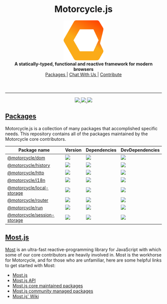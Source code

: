 <h1 align='center'>Motorcycle.js</h1>

<div align='center'>
  <img src='.assets/logo.png' width='128' />
</div>

<div align='center'>
  <strong>A statically-typed, functional and reactive framework for modern browsers</strong>
</div>

<div align='center'>
  <a href='#packages'>
    Packages
  </a>
  <span> | </span>
  <a href="https://gitter.im/motorcyclejs/motorcyclejs" target='_blank'>
    Chat With Us
  </a>
  <span> | </span>
  <a href="https://github.com/motorcyclejs/motorcyclejs/issues?q=is%3Aopen+is%3Aissue+label%3A%22Status%3A+Help+Wanted%22", target='_blank'>
    Contribute
  </a>
</div>

<hr style='margin-top: 50px'/>

<div align='center'>
  <a href='https://travis-ci.org/motorcyclejs/motorcyclejs'>
    <img src="https://travis-ci.org/motorcyclejs/motorcyclejs.svg?branch=master" />
  </a>
  <a href='https://github.com/staltz/comver'>
    <img src='https://img.shields.io/badge/ComVer-compliant-brightgreen.svg' />
  </a>
  <a href='https://opensource.org/licenses/MIT'>
    <img src='https://img.shields.io/badge/License-MIT-brightgreen.svg' />
  </a>
</div>

<a href='#packages'>
  <h2 class='title'>Packages</h2>
</a>

Motorcycle.js is a collection of many packages that accomplished specific needs.
This repository contains all of the packages maintained by the Motorcycle core
contributors.

<table>
  <thead>
    <tr>
      <th>Package name</th>
      <th>Version</th>
      <th>Dependencies</th>
      <th>DevDependencies</th>
    </tr>
  </thead>
  <tbody>
    <tr>
      <td>
        <a href="https://github.com/motorcyclejs/motorcyclejs/tree/master/dom">
          @motorcycle/dom
        </a>
      </td>
      <td>
        <img src='https://img.shields.io/npm/v/@motorcycle/dom.svg'>
      </td>
      <td>
        <img src='https://david-dm.org/motorcyclejs/motorcyclejs.svg?path=dom' />
      </td>
      <td>
        <img src='https://david-dm.org/motorcyclejs/motorcyclejs/dev-status.svg?path=dom' />
      </td>
    </tr>
    <tr>
      <td>
        <a href="https://github.com/motorcyclejs/motorcyclejs/tree/master/history">
          @motorcycle/history
        </a>
      </td>
      <td>
        <img src='https://img.shields.io/npm/v/@motorcycle/history.svg'>
      </td>
      <td>
        <img src='https://david-dm.org/motorcyclejs/motorcyclejs.svg?path=history' />
      </td>
      <td>
        <img src='https://david-dm.org/motorcyclejs/motorcyclejs/dev-status.svg?path=history' />
      </td>
    </tr>
    <tr>
      <td>
        <a href="https://github.com/motorcyclejs/motorcyclejs/tree/master/http">
          @motorcycle/http
        </a>
      </td>
      <td>
        <img src='https://img.shields.io/npm/v/@motorcycle/http.svg'>
      </td>
      <td>
        <img src='https://david-dm.org/motorcyclejs/motorcyclejs.svg?path=http' />
      </td>
      <td>
        <img src='https://david-dm.org/motorcyclejs/motorcyclejs/dev-status.svg?path=http' />
      </td>
    </tr>
    <tr>
      <td>
        <a href="https://github.com/motorcyclejs/motorcyclejs/tree/master/i18n">
          @motorcycle/i18n
        </a>
      </td>
      <td>
        <img src='https://img.shields.io/npm/v/@motorcycle/i18n.svg'>
      </td>
      <td>
        <img src='https://david-dm.org/motorcyclejs/motorcyclejs.svg?path=i18n' />
      </td>
      <td>
        <img src='https://david-dm.org/motorcyclejs/motorcyclejs/dev-status.svg?path=i18n' />
      </td>
    </tr>
    <tr>
      <td>
        <a href="https://github.com/motorcyclejs/motorcyclejs/tree/master/local-storage">
          @motorcycle/local-storage
        </a>
      </td>
      <td>
        <img src='https://img.shields.io/npm/v/@motorcycle/local-storage.svg'>
      </td>
      <td>
        <img src='https://david-dm.org/motorcyclejs/motorcyclejs.svg?path=local-storage' />
      </td>
      <td>
        <img src='https://david-dm.org/motorcyclejs/motorcyclejs/dev-status.svg?path=local-storage' />
      </td>
    </tr>
    <tr>
      <td>
        <a href="https://github.com/motorcyclejs/motorcyclejs/tree/master/router">
          @motorcycle/router
        </a>
      </td>
      <td>
        <img src='https://img.shields.io/npm/v/@motorcycle/router.svg'>
      </td>
      <td>
        <img src='https://david-dm.org/motorcyclejs/motorcyclejs.svg?path=router' />
      </td>
      <td>
        <img src='https://david-dm.org/motorcyclejs/motorcyclejs/dev-status.svg?path=router' />
      </td>
    </tr>
    <tr>
      <td>
        <a href="https://github.com/motorcyclejs/motorcyclejs/tree/master/run">
          @motorcycle/run
        </a>
      </td>
      <td>
        <img src='https://img.shields.io/npm/v/@motorcycle/run.svg'>
      </td>
      <td>
        <img src='https://david-dm.org/motorcyclejs/motorcyclejs.svg?path=run' />
      </td>
      <td>
        <img src='https://david-dm.org/motorcyclejs/motorcyclejs/dev-status.svg?path=run' />
      </td>
    </tr>
    <tr>
      <td>
        <a href="https://github.com/motorcyclejs/motorcyclejs/tree/master/session-storage">
          @motorcycle/session-storage
        </a>
      </td>
      <td>
        <img src='https://img.shields.io/npm/v/@motorcycle/session-storage.svg'>
      </td>
      <td>
        <img src='https://david-dm.org/motorcyclejs/motorcyclejs.svg?path=session-storage' />
      </td>
      <td>
        <img src='https://david-dm.org/motorcyclejs/motorcyclejs/dev-status.svg?path=session-storage' />
      </td>
    </tr>
  </tbody>
</table>

<a href='#most'>
  <h2>Most.js</h2>
</a>

[Most](https://github.com/cujojs/most) is an ultra-fast
reactive-programming library for JavaScript with which some of our core
contributors are heavily involved in. Most is the workhorse for
Motorcycle, and for those who are unfamiliar, here are some helpful links to
get started with Most:

- [Most.js](https://github.com/cujojs/most)
- [Most.js API](https://github.com/cujojs/most/blob/master/docs/api.md)
- [Most.js core maintained packages](https://github.com/mostjs)
- [Most.js community managed packages](https://github.com/mostjs-community)
- [Most.js' Wiki](https://github.com/cujojs/most/wiki)